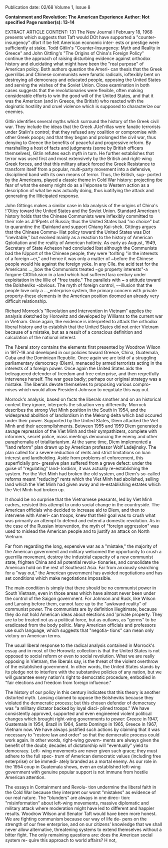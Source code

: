 Publication date: 02/68
Volume 1, Issue 8

**Containment and Revolution: The American Experience**
**Author: Not specified**
**Page number(s): 13-14**

EXTRACT ARTICLE CONTENT:
131 The New Journal I February 18, 1968 
presents which suggests that Taft would 
DOt have supported a "counter-insurgency" 
dfort if be felt American economic inter-
ests or prestige were sufficiently at stake. 
Todd Gitlin's "Counter-Insurgency: 
Myth and Reality in Greece" and John 
Oittling's "The Origins of China's Foreign 
Policy" continue the approach of raising 
disturbing evidence against orthodox 
history and elucidating what might have 
been the "real purpose" of American 
policy. Both authors question the Ameri-
can thesis that the Greek guerrillas and 
Chinese communists were fanatic radicals, 
ioftexibly bent on destroying all democracy 
and educated people, opposing the United 
States and serving the wishes of the 
Soviet Union. Close examination in both 
cases suggests that the revolutionaries 
were flexible, often making considerable 
efforts to win the good will of the United 
States, and that it was the American (and 
in Greece, the British) who reacted with 
the doginatic hostility and cruel violence 
which is supposed to characterize our 
enemies. 

Gitlin identifies several myths which 
surround the history of the Greek civil 
war. They include the ideas that the Greek 
JUel'rillas were fanatic terrorists under 
Stalin's control; that they refused any 
coalition or compromise with other Greek 
poops; and that they began and prolonged 
the civil war, thus denying to Greece 
the benefits of peaceful and progressive 
reform. By marshalling a host of facts 
and judgments (some by British officers 
themselves), Gitlin refutes each myth in 
turn. He further establishes that terror 
was used first and most extensively by the 
British and right-wing Greek forces, and 
that this military attack forced the Greek 
Resistance to transform itself from a 
popular, multi-party movement into a 
defensive, disciplined band with its own 
means of terror. Thus, the British, sup-
ported by the Americans, played a classic 
theme in Cold War history: projecting 
tbe fear of what the enemy might do as a 
l'elponse to Western action as a description 
of what be was actually doing, thus 
iuatifying the attack and generating the 
lllticipated response. 

John Gittings makes a similar case in 
Ida analysis of the origins of China's 
!'Oticy toward the United States and the 
Soviet Union. Standard American 
t history holds that the Chinese Communists 
were inflexibly committed to their role as 
JI'IPpets of Russia; thus the United States 
bad "no choice" but to quarantine the 
IDainland and support Chiang Kai-shek. 
Gittings argues that the Chinese Commu-
lliat policy toward the United States was 
Dot "inevitable," but evolved mainly as a 
reaction to the history of American 
Qploitation and the reality of American 
holtmty. As early as August, 1949, 
Secretary of State Acheson had concluded 
lbat although the Communists bad the 
IUpport of the Chinese people, they were 
'torlting "in the interests of a foreign 
~er," and hence it was only a matter of 
~before the Chinese people would 
hie against the foreign yoke. In any 
Clle. the acid test for the Americans 
..._bow the Communists treated 
~go 
property interests"-a forgone 
CIGIIclusion in a land which had suffered 
lara century under exploitation in the 
lillie of "free trade." The parallels with 
~·s 
attitude toward the Bolsheviks 
-obvious. The myth of foreign control, 
~-illusion that the people love only a 
..._enterprise system, the primary 
concern with private property-these 
elements in the American position doomed 
an already very difficult relationship. 

Richard Morrock's "Revolution and 
Intervention in Vietnam" applies the 
analysis sketched by Horowitz and 
developed by Williams to the current war 
in Vietnam. Once again, the evidence is 
interpreted to attack the orthodox liberal 
history and to establish that the United 
States did not enter Vietnam because of a 
mistake, but as a result of a conscious 
definition and calculation of the national 
interest. 

The 1\beral story contains the elements 
first presented by Woodrow Wilson in 
1917-18 and developed in our policies 
toward Greece, China, Guatemala, Cuba 
and the Dominican Republic. Once again 
we are told of a struggling parliamentary 
democracy (Diem), menaced by armed 
terrorists acting in the interests of a 
foreign power. Once again the United 
States aids the beleaguered defender of 
freedom and free enterprise, and then 
regretfully intervenes herself. The war 
goes badly; perhaps our original strategy 
was a mistake. The liberals devote 
themselves to proposing various compro-
mises which would allow President 
Johnson to negotiate this way out. 

Morrock's analysis, based on facts the 
liberals smother and on an historical 
context they ignore, interprets the situation 
very differently. Morrock describes the 
strong Viet Minh position in the South in 
1954, and the widespread abolition of 
landlordism in the Mekong delta which 
bad occured under their power. Supported 
by the United States, Diem attacked the 
Viet Minh and their accomplishments. 
Between 1955 and 1959 Diem generated a 
savage repression of the Viet Minh and 
their sympathizers, complete with 
informers, secret police, mass meetings 
denouncing the enemy and other 
paraphernalia of totalitarianism. At the 
same time, Diem implemented a "land 
reform" plan drawn up by American 
professor Wolf Ladejinsky. The plan 
called for a severe reduction of rents and 
strict limitations on loan interest and 
landholding. Aside from problems of 
enforcement, this superficially pro-
gressive plan suffered from a grave defect: 
under the guise of "regulating" land-
lordism, it was actually re-establishing the 
system. For the Viet Minh had broken the 
old system, and Diem's so-called reforms 
meant "reducing" rents which the Viet 
Minh had abolished, selling land which 
the Viet Minh had given away and 
re-establishing estates which the Viet 
Minh had broken up. 

It should be no surprise that the 
Vietnamese peasants, led by Viet Minh 
cadres, resisted this attempt to undo social 
change in the countryside. The American 
officials who decided to increase aid to 
Diem, and then to intervene with Ameri-
can troops, knew that their goal was to 
crush what was primarily an attempt to 
defend and extend a domestic revolution. 
As in the case of the Russian intervention, 
the myth of "foreign aggression" was 
used to mislead the American people and 
to justify an attack on North Vietnam. 

Far from regarding the long, expensive 
war as a "mistake," the majority of the 
American government and military 
welcomed the opportunity to crush a 
guerrilla movement, destroy the industrial 
capacity of a new communist state, 
frighten China and all potential revolu-
tionaries, and consolidate the American 
hold on the rest of Southeast Asia. Far 
from anxiously searching for a "way out," 
the American government has avoided 
negotiations and has set conditions which 
make negotiations impossible. 

The main condition is simply that there 
should be no communist power in South 
Vietnam, even in those areas which have 
almost never been under the control of 
the Saigon government. For Johnson and 
Rusk, like Wilson and Lansing before 
them, cannot face up to the "awkward 
reality" of communist power. The 
communists are by definition illegitimate, 
because they do not hold American ideas 
about elections and 'private property. 
They are to be treated not as a political 
force, but as outlaws, as "germs" to be 
eradicated from the body politic. Many 
American officials and professors use such 
language, which suggests that "negotia-
tions" can mean only victory on American 
terms. 

The usual liberal response to the 
radical analysis contained in Morrock's 
essay and in most of the Horowitz 
collection is that the United States is not 
opposed to social reform or even to social 
revolution. What we are really opposing 
in Vietnam, the liberals say, is the threat 
of the violent overthrow of the established 
government. In other words, the United 
States stands by its pledge not to interfere 
with the substantive policies of any 
nation, but we will guarantee every 
nation's right to democratic procedure, 
embodied in "fair elections and freedom 
from foreign influence." 

The history of our policy in this century 
indicates that this theory is another 
distorted myth. Lansing claimed to 
oppose the Bolsheviks because they 
violated the democratic process; but this 
chosen defender of democracy was "a 
military dictator backed by loyal disci-
plined troops." We have consistently 
approved, supported and even engineered 
violent political changes which brought 
right-wing governments to power: Greece 
in 1947, Guatemala in 1954, Brazil in 
1964, Santo Domingo in 1965, Greece in 
1967, Vietnam now. We have always 
justified such actions by claiming that it 
was necessary to "restore law and order" 
so that the democratic process could work 
again. In other words, right-wing govern-
ments are always given the benefit of the 
doubt; decades of dictatorship will 
"eventually" yield to democracy. Left-
wing movements are never given such 
grace; they must adhere to the full spec-
trum of American democratic values 
(including free enterprise) or be immedi-
ately branded as a mortal enemy. As our 
role in the 1954 coup in Guatemala shows, 
even an established left-wing government 
with genuine popular support is not 
immune from hostile American attention. 

The essays in Containment and Revolu-
tion undermine the liberal faith in the 
Cold War because they interpret our worst 
"mistakes" as evidence of our real nature. 
The "blunders" are always in one direc-
tion: "misinformation" about left-wing 
movements, massive diplomatic and 
military attack where moderation might 
have led to different and happier results. 
Woodrow Wilson and Senator Taft would 
have been more honest. We are fighting 
communism because our way of life de-
pens on the strength of our free enterprise, 
and on our citizens' knowledge that we 
shall never allow alternative, threatening 
systems to extend themselves without a 
bitter fight. The only remaining questions 
are: does the American social system re-
quire this approach to world affairs? H not,